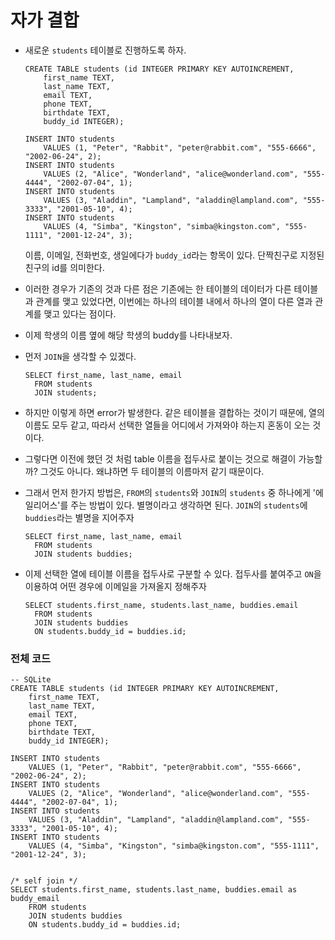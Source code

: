# 자가 결합

- 새로운 `students` 테이블로 진행하도록 하자.

  ```sqlite
  CREATE TABLE students (id INTEGER PRIMARY KEY AUTOINCREMENT,
      first_name TEXT,
      last_name TEXT,
      email TEXT,
      phone TEXT,
      birthdate TEXT,
      buddy_id INTEGER);
  
  INSERT INTO students 
      VALUES (1, "Peter", "Rabbit", "peter@rabbit.com", "555-6666", "2002-06-24", 2);
  INSERT INTO students 
      VALUES (2, "Alice", "Wonderland", "alice@wonderland.com", "555-4444", "2002-07-04", 1);
  INSERT INTO students 
      VALUES (3, "Aladdin", "Lampland", "aladdin@lampland.com", "555-3333", "2001-05-10", 4);
  INSERT INTO students 
      VALUES (4, "Simba", "Kingston", "simba@kingston.com", "555-1111", "2001-12-24", 3);
  ```

  이름, 이메일, 전화번호, 생일에다가 `buddy_id`라는 항목이 있다. 단짝친구로 지정된 친구의 id를 의미한다.

- 이러한 경우가 기존의 것과 다른 점은 기존에는 한 테이블의 데이터가 다른 테이블과 관계를 맺고 있었다면, 이번에는 하나의 테이블 내에서 하나의 열이 다른 열과 관계를 맺고 있다는 점이다.

- 이제 학생의 이름 옆에 해당 학생의 buddy를 나타내보자.

- 먼저 `JOIN`을 생각할 수 있겠다.

  ```sqlite
  SELECT first_name, last_name, email 
  	FROM students
  	JOIN students;
  ```

- 하지만 이렇게 하면 error가 발생한다. 같은 테이블을 결합하는 것이기 때문에, 열의 이름도 모두 같고, 따라서 선택한 열들을 어디에서 가져와야 하는지 혼동이 오는 것이다. 

- 그렇다면 이전에 했던 것 처럼 table 이름을 접두사로 붙이는 것으로 해결이 가능할까? 그것도 아니다. 왜냐하면 두 테이블의 이름마저 같기 때문이다. 

- 그래서 먼저 한가지 방법은, `FROM`의 `students`와 `JOIN`의 `students` 중 하나에게 '에일리어스'를 주는 방법이 있다. 별명이라고 생각하면 된다. `JOIN`의 `students`에 `buddies`라는 별명을 지어주자

  ```sqlite
  SELECT first_name, last_name, email
  	FROM students
  	JOIN students buddies;
  ```

- 이제 선택한 열에 테이블 이름을 접두사로 구분할 수 있다. 접두사를 붙여주고 `ON`을 이용하여 어떤 경우에 이메일을 가져올지 정해주자

  ```sqlite
  SELECT students.first_name, students.last_name, buddies.email
  	FROM students
  	JOIN students buddies
  	ON students.buddy_id = buddies.id;
  ```

  

### 전체 코드

```sqlite
-- SQLite
CREATE TABLE students (id INTEGER PRIMARY KEY AUTOINCREMENT,
    first_name TEXT,
    last_name TEXT,
    email TEXT,
    phone TEXT,
    birthdate TEXT,
    buddy_id INTEGER);

INSERT INTO students 
    VALUES (1, "Peter", "Rabbit", "peter@rabbit.com", "555-6666", "2002-06-24", 2);
INSERT INTO students 
    VALUES (2, "Alice", "Wonderland", "alice@wonderland.com", "555-4444", "2002-07-04", 1);
INSERT INTO students 
    VALUES (3, "Aladdin", "Lampland", "aladdin@lampland.com", "555-3333", "2001-05-10", 4);
INSERT INTO students 
    VALUES (4, "Simba", "Kingston", "simba@kingston.com", "555-1111", "2001-12-24", 3);


/* self join */
SELECT students.first_name, students.last_name, buddies.email as buddy_email
    FROM students
    JOIN students buddies
    ON students.buddy_id = buddies.id;
```

